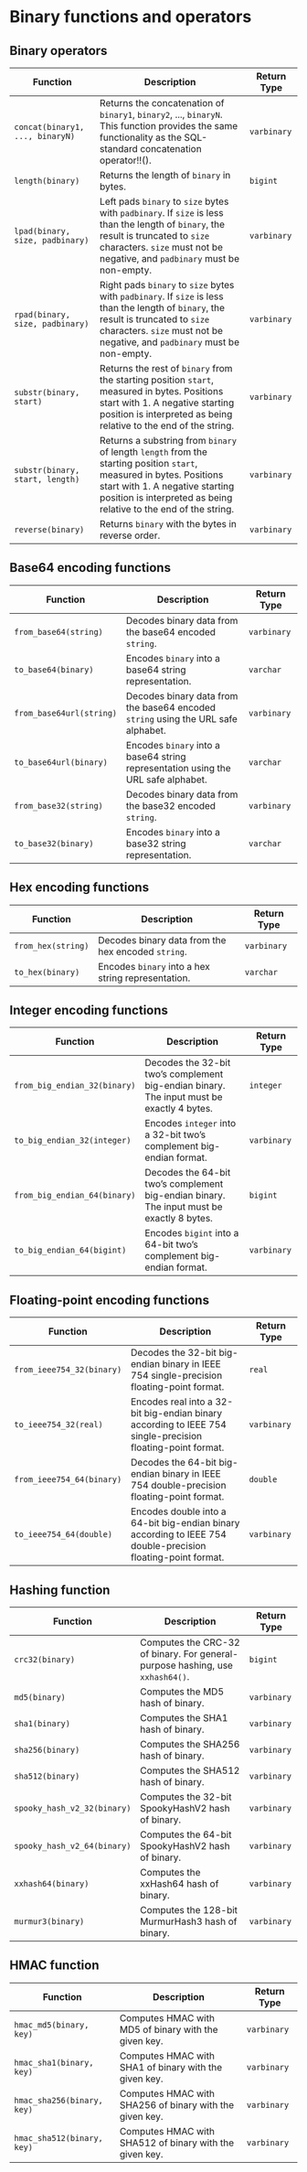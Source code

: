 # Binary functions and operators

## Binary operators


| Function                       | Description                                                                                                          | Return Type |
| ------------------------------ | -------------------------------------------------------------------------------------------------------------------- | ----------- |
| `concat(binary1, ..., binaryN)` | Returns the concatenation of `binary1`, `binary2`, ..., `binaryN`. This function provides the same functionality as the SQL-standard concatenation operator!!(). |              `varbinary`  |
| `length(binary)`               | Returns the length of `binary` in bytes.                                                                             | `bigint`     |
| `lpad(binary, size, padbinary)`| Left pads `binary` to `size` bytes with `padbinary`. If `size` is less than the length of `binary`, the result is truncated to `size` characters. `size` must not be negative, and `padbinary` must be non-empty. | `varbinary`  |
| `rpad(binary, size, padbinary)`| Right pads `binary` to `size` bytes with `padbinary`. If `size` is less than the length of `binary`, the result is truncated to `size` characters. `size` must not be negative, and `padbinary` must be non-empty. | `varbinary`  |
| `substr(binary, start)`        | Returns the rest of `binary` from the starting position `start`, measured in bytes. Positions start with 1. A negative starting position is interpreted as being relative to the end of the string. | `varbinary`  |
| `substr(binary, start, length)`| Returns a substring from `binary` of length `length` from the starting position `start`, measured in bytes. Positions start with 1. A negative starting position is interpreted as being relative to the end of the string. | `varbinary`  |
| `reverse(binary)`              | Returns `binary` with the bytes in reverse order.                                                                   | `varbinary`  |


## Base64 encoding functions

| Function                         | Description                                                                                                          | Return Type |
| -------------------------------- | -------------------------------------------------------------------------------------------------------------------- | ----------- |
| `from_base64(string)`            | Decodes binary data from the base64 encoded `string`.                                                                 | `varbinary`  |
| `to_base64(binary)`              | Encodes `binary` into a base64 string representation.                                                                 | `varchar`    |
| `from_base64url(string)`         | Decodes binary data from the base64 encoded `string` using the URL safe alphabet.                                   | `varbinary`  |
| `to_base64url(binary)`           | Encodes `binary` into a base64 string representation using the URL safe alphabet.                                   | `varchar`    |
| `from_base32(string)`            | Decodes binary data from the base32 encoded `string`.                                                                 | `varbinary`  |
| `to_base32(binary)`              | Encodes `binary` into a base32 string representation.                                                                 | `varchar`    |

## Hex encoding functions

| Function                      | Description                                                                                       | Return Type |
| ----------------------------- | ------------------------------------------------------------------------------------------------- | ----------- |
| `from_hex(string)`            | Decodes binary data from the hex encoded `string`.                                                 | `varbinary`  |
| `to_hex(binary)`              | Encodes `binary` into a hex string representation.                                                  | `varchar`    |

## Integer encoding functions 

| Function                       | Description                                                                             | Return Type  |
| ------------------------------ | --------------------------------------------------------------------------------------- | ------------ |
| `from_big_endian_32(binary)`   | Decodes the 32-bit two’s complement big-endian binary. The input must be exactly 4 bytes. | `integer`    |
| `to_big_endian_32(integer)`   | Encodes `integer` into a 32-bit two’s complement big-endian format.                      | `varbinary`  |
| `from_big_endian_64(binary)`   | Decodes the 64-bit two’s complement big-endian binary. The input must be exactly 8 bytes. | `bigint`     |
| `to_big_endian_64(bigint)`    | Encodes `bigint` into a 64-bit two’s complement big-endian format.                       | `varbinary`  |

## Floating-point encoding functions

| Function                | Description                                                                                                 | Return Type   |
|-------------------------|-------------------------------------------------------------------------------------------------------------|---------------|
| `from_ieee754_32(binary)` | Decodes the 32-bit big-endian binary in IEEE 754 single-precision floating-point format.                   | `real`        |
| `to_ieee754_32(real)`     | Encodes real into a 32-bit big-endian binary according to IEEE 754 single-precision floating-point format. | `varbinary`   |
| `from_ieee754_64(binary)` | Decodes the 64-bit big-endian binary in IEEE 754 double-precision floating-point format.                    | `double`      |
| `to_ieee754_64(double)`  | Encodes double into a 64-bit big-endian binary according to IEEE 754 double-precision floating-point format.| `varbinary`   |


## Hashing function

| Function                  | Description                                                                         | Return Type   |
|---------------------------|-------------------------------------------------------------------------------------|---------------|
| `crc32(binary)`           | Computes the CRC-32 of binary. For general-purpose hashing, use `xxhash64()`.        | `bigint`      |
| `md5(binary)`             | Computes the MD5 hash of binary.                                                    | `varbinary`   |
| `sha1(binary)`            | Computes the SHA1 hash of binary.                                                   | `varbinary`   |
| `sha256(binary)`          | Computes the SHA256 hash of binary.                                                 | `varbinary`   |
| `sha512(binary)`          | Computes the SHA512 hash of binary.                                                 | `varbinary`   |
| `spooky_hash_v2_32(binary)`| Computes the 32-bit SpookyHashV2 hash of binary.                                   | `varbinary`   |
| `spooky_hash_v2_64(binary)`| Computes the 64-bit SpookyHashV2 hash of binary.                                   | `varbinary`   |
| `xxhash64(binary)`        | Computes the xxHash64 hash of binary.                                              | `varbinary`   |
| `murmur3(binary)`         | Computes the 128-bit MurmurHash3 hash of binary.                                  | `varbinary`   |


## HMAC function

| Function                        | Description                                                             | Return Type  |
|---------------------------------|-------------------------------------------------------------------------|--------------|
| `hmac_md5(binary, key)`         | Computes HMAC with MD5 of binary with the given key.                    | `varbinary`  |
| `hmac_sha1(binary, key)`        | Computes HMAC with SHA1 of binary with the given key.                   | `varbinary`  |
| `hmac_sha256(binary, key)`      | Computes HMAC with SHA256 of binary with the given key.                 | `varbinary`  |
| `hmac_sha512(binary, key)`      | Computes HMAC with SHA512 of binary with the given key.                 | `varbinary`  |






